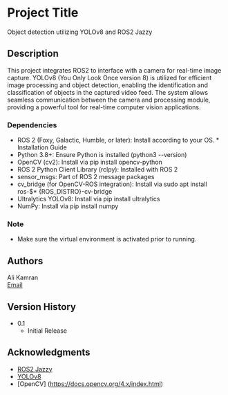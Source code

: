 # Project Title

Object detection utilizing YOLOv8 and ROS2 Jazzy

## Description

This project integrates ROS2 to interface with a camera for real-time image capture. YOLOv8 (You Only Look Once version 8) is utilized for efficient image processing and object detection, enabling the identification and classification of objects in the captured video feed. The system allows seamless communication between the camera and processing module, providing a powerful tool for real-time computer vision applications.

### Dependencies

* ROS 2 (Foxy, Galactic, Humble, or later): Install according to your OS. * Installation Guide
* Python 3.8+: Ensure Python is installed (python3 --version)
* OpenCV (cv2): Install via pip install opencv-python
* ROS 2 Python Client Library (rclpy): Installed with ROS 2
* sensor_msgs: Part of ROS 2 message packages
* cv_bridge (for OpenCV-ROS integration): Install via sudo apt install ros-$* {ROS_DISTRO}-cv-bridge
* Ultralytics YOLOv8: Install via pip install ultralytics
* NumPy: Install via pip install numpy

### Note

* Make sure the virtual environment is activated prior to running.


## Authors


Ali Kamran  
[Email](mailto:akamran038@gmail.com)

## Version History

* 0.1
    * Initial Release


## Acknowledgments

* [ROS2 Jazzy](https://docs.ros.org/en/jazzy/index.html)
* [YOLOv8](https://github.com/ultralytics/ultralytics/blob/main/docs/en/models/yolov8.md)
* [OpenCV] (https://docs.opencv.org/4.x/index.html)
